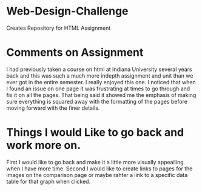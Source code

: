 # Web-Design-Challenge
Creates Repository for HTML Assignment

# Comments on Assignment
I had previously taken a course on html at Indiana University several years back and this was such a much more indepth assignment and unit than we ever got in the entire semester. I really enjoyed this one. I noticed that when I found an issue on one page it was frustrating at times to go through and fix it on all the pages. That being said it showed me the emphasis of making sure everything is squared away with the formatting of the pages before moving forward with the finer details.

# Things I would Like to go back and work more on.
First I would like to go back and make it a little more visually appealling when I have more time. Second I would like to create links to pages for the images on the comparison page or maybe rahter a link to a specific data table for that graph when clicked.
